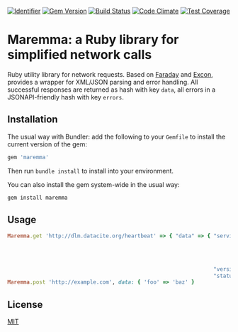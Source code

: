 [![Identifier](https://img.shields.io/badge/doi-10.5438%2Fqeg0--3gm3-fca709.svg)](https://doi.org/10.5438/qeg0-3gm3)
[![Gem Version](https://badge.fury.io/rb/maremma.svg)](https://badge.fury.io/rb/maremma)
[![Build Status](https://travis-ci.org/datacite/maremma.svg?branch=master)](https://travis-ci.org/datacite/maremma)
[![Code Climate](https://codeclimate.com/github/datacite/maremma/badges/gpa.svg)](https://codeclimate.com/github/datacite/maremma)
[![Test Coverage](https://codeclimate.com/github/datacite/maremma/badges/coverage.svg)](https://codeclimate.com/github/datacite/maremma/coverage)

# Maremma: a Ruby library for simplified network calls

Ruby utility library for network requests. Based on [Faraday](https://github.com/lostisland/faraday) and [Excon](https://github.com/excon/excon), provides a wrapper for XML/JSON parsing and error handling. All successful responses are returned as hash with key `data`, all errors in a JSONAPI-friendly hash with key `errors`.

## Installation

The usual way with Bundler: add the following to your `Gemfile` to install the current version of the gem:

```ruby
gem 'maremma'
```

Then run `bundle install` to install into your environment.

You can also install the gem system-wide in the usual way:

```bash
gem install maremma
```

## Usage
```ruby
Maremma.get 'http://dlm.datacite.org/heartbeat' => { "data" => { "services"=>{ "mysql"=>"OK",
                                                                               "memcached"=>"OK",
                                                                               "redis"=>"OK",
                                                                               "sidekiq"=>"OK",
                                                                               "postfix"=>"failed" },
                                                                 "version"=>"4.3",
                                                                 "status"=>"failed" }}
Maremma.post 'http://example.com', data: { 'foo' => 'baz' }
```

## License

[MIT](license.md)
